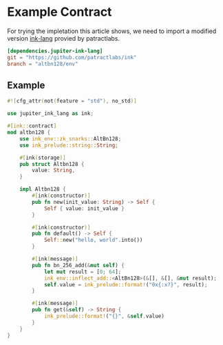# Example Contract

For trying the impletation this article shows, we need to import a modified version
[ink-lang][ink-lang] provied by patractlabs.

```toml
[dependencies.jupiter-ink-lang]
git = "https://github.com/patractlabs/ink"
branch = "altbn128/env"
```

## Example

```rust
#![cfg_attr(not(feature = "std"), no_std)]

use jupiter_ink_lang as ink;

#[ink::contract]
mod altbn128 {
    use ink_env::zk_snarks::AltBn128;
    use ink_prelude::string::String;

    #[ink(storage)]
    pub struct Altbn128 {
        value: String,
    }

    impl Altbn128 {
        #[ink(constructor)]
        pub fn new(init_value: String) -> Self {
            Self { value: init_value }
        }

        #[ink(constructor)]
        pub fn default() -> Self {
            Self::new("hello, world".into())
        }

        #[ink(message)]
        pub fn bn_256_add(&mut self) {
            let mut result = [0; 64];
            ink_env::inflect_add::<AltBn128>(&[], &[], &mut result);
            self.value = ink_prelude::format!("0x{:x?}", result);
        }

        #[ink(message)]
        pub fn get(&self) -> String {
            ink_prelude::format!("{}", &self.value)
        }
    }
}
```


[ink-lang]: https://github.com/patractlabs/ink

